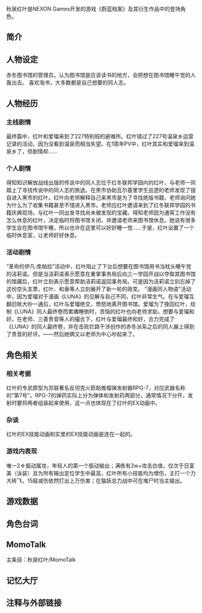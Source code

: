 秋泉红叶是NEXON Games开发的游戏《蔚蓝档案》及其衍生作品中的登场角色。

## 简介

## 人物设定
赤冬图书馆的管理员。认为图书馆是应该读书的地方，会把想在图书馆睡午觉的人轰出去。
喜欢淘书，大多数都是自己想要的同人志。

## 人物经历

### 主线剧情
最终篇中，红叶和爱瑠来到了227特别班的避难所。红叶错过了227号温泉乡运营记录的活动，因为没看到温泉而相当失望。在1周年PV中，红叶其实和爱瑠来到温泉乡了，但剧情却……

### 个人剧情
得知知识解放战线出版的传说中的同人志位于红冬联邦学园内的红叶，与老师一同踏上了寻找传说中的同人志的旅途。在黑市协助瓦尔基里学生巡逻的老师发现了擅自进入黑市的红叶。红叶向老师解释自己来黑市是为了寻找绝版书籍，老师询问她为什么为了收集书籍甚至不惜进入黑市。老师应红叶邀请来到了红冬联邦学园的书籍庆典现场，与红叶一同出发寻找尚未被发现的宝藏。得知老师因为通宵工作没有怎么休息的红叶，决定临时将图书馆关闭，并邀请老师来图书馆休息。她说有很多学生会在图书馆午睡，所以也许在这里可以好好睡一觉……于是，红叶设置了一个临时休息室，让老师好好休息。

### 活动剧情
“革命的伊凡·库帕拉”活动中，红叶阻止了下台后想要在图书馆用书当枕头睡午觉的洁莉诺。但是当洁莉诺表示愿意在重掌事务局后向三一学园开战以夺取其图书馆的馆藏后，红叶立刻表示愿意帮助洁莉诺返回事务局。可是因为洁莉诺立刻忘掉了这份空头支票，红叶、和香等人立刻展开了新一轮的政变。
“漫画同人物语”活动中，因为爱瑠对于漫画《LUNA》的见解与自己不同，红叶非常生气。在与爱瑠互翻旧账大吵一通后，红叶与爱瑠绝交，愤怒地离开图书馆。爱瑠为了挽回红叶，绘制《LUNA》同人最终卷而累瘫睡倒时，苦恼的红叶也向老师求助，想要与爱瑠和好。在老师、三善贵音等人的撮合下，红叶与爱瑠最终和好，合力完成了《LUNA》的同人最终卷，并在击败拦路干涉创作的赤冬派系之后的同人展上得到了贵音的好评。——然后她俩又以老师为中心吵起来了。

## 角色相关

### 相关考据
红叶的专武原型为苏联著名反坦克火箭助推榴弹发射器RPG-7，对应武器名称的“第7号”。RPG-7的弹药实际上分为弹体和发射药两部分，通常情况下分开，发射时要将两者组装起来使用，这一点也体现在了红叶的EX动画中。

### 杂谈
红叶的EX技能动画和实里的EX技能动画是连在一起的。

### 游戏内表现
唯一2☆振动属攻，年轻人的第一个振动输出；满练有2w+攻击白值，仅次于日富美（泳装）且为所有输出定位学生中最高，红叶所有小技能均为增伤，主打一个力大砖飞，15层减伤依然打出上万伤害；在猫妖总力战中可在堆尸时当主输出。

## 游戏数据

## 角色台词

## MomoTalk
主条目：秋泉红叶/MomoTalk

## 记忆大厅

## 注释与外部链接